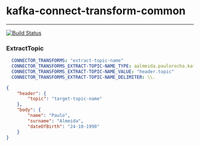 # kafka-connect-transform-common
---
[![Build Status](https://travis-ci.org/rochapaulo/kafka-connect-transform-commons.svg?branch=master)](https://travis-ci.org/rochapaulo/kafka-connect-transform-commons)

### ExtractTopic
```yaml
  CONNECTOR_TRANSFORMS: "extract-topic-name"
  CONNECTOR_TRANSFORMS_EXTRACT-TOPIC-NAME_TYPE: aalmeida.paulorocha.kafka.connect.transform.common.field2header.ExtractTopicExtractTopic
  CONNECTOR_TRANSFORMS_EXTRACT-TOPIC-NAME_VALUE: "header.topic"
  CONNECTOR_TRANSFORMS_EXTRACT-TOPIC-NAME_DELIMITER: \\.
``` 

```json
{
    "header": {
        "topic": "target-topic-name"
    },
    "body": {
        "name": "Paulo",
        "surname": "Almeida",
        "dateOfBirth": "24-10-1990"
    }
}
```
